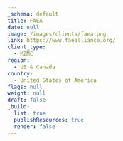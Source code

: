 ```yaml
---
_schema: default
title: FAEA
date: null
image: /images/clients/faea.png
link: https://www.faealliance.org/
client_type:
  - MZMC
region:
  - US & Canada
country:
  - United States of America
flags: null
weight: null
draft: false
_build:
  list: true
  publishResources: true
  render: false
---
```

